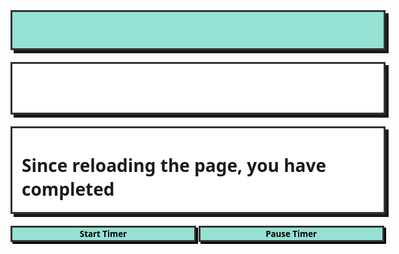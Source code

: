 
<!DOCTYPE html>
<html>
    <head>
        <meta charset="utf-8"/>
        <meta name="viewport" content="width=device-width,initial-scale=1"/>
        <title>Live Frame | Codeframe</title>
    </head>
    <body>
        <style>
    body {
        font-family: system-ui, sans-serif;
        width: 96%;
        max-width: 600px;
        margin: 0 auto;
    }
    p {
        line-height: 1.5em;
    }
    #clock {
        color: black;
        //background-color: #95E1D3;
        //background-color: #A7E0CE;
        //height: 2em;
    }
    #cycleNum {
        background-color: #95E1D3;
    }
    .flex-container {
        display: flex;
        background-color: white;//#A7E0CE;
        flex-direction: column;
        width: 100%;
        border: 3px solid #333;
        //border-radius: 10px;
        box-shadow: 5px 5px;
    }
    .centerAll {
        justify-content: center;
        align-items: center;
    }
    .clockBox {
        width: 100%;
        background-color: #95E1D3;
    }
    .flex-container,
    .flex-item {
        box-sizing: border-box;
    }
    .flex-item {
        margin-left: 10px;
        margin-right: 10px;
    }
    button {
        background-color: #95E1D3;
        border: 3px solid #333;
        //border-radius: 10px;
        font-family: system-ui, sans-serif;
        box-shadow: 3px 3px;
        outline: none;
        font-weight: bold;
        width: 49.5%;
        justify-content: center;
    }
    button:hover {
        background-color: #0E9E6F;
        color: #FFFFFF;
        box-shadow: 2px 2px #000000;
    }
    h1 {
        margin-left: 15px;
        margin-right: 15px;
    }
</style>

<br>
<div class="flex-container centerAll clockBox">
<h1><div id="clock"></div> </h1>
</div>
<br>
<!-- Fix display here -->
<div class="flex-container centerAll" id="pomoBox">
<div class="flex-item">
    <h1><span id="pomoStatusWords"></span><span id="pomoStatus"></span></h1>
</div>
<div class="flex-item">
    <h1><div id="pomo"></div></h1>
</div>
</div>
<br>
<div class="flex-container centerAll" >
    <h1><span>Since reloading the page, you have completed&nbsp</span><span id="cycleNum"></span>
</div>
<br>
<button id="startPomo">Start Timer</button>
<button id="pausePomo">Pause Timer</button>
<!-- Add stop/pause button -->
        <script src="https://unpkg.com/torus-dom/dist/index.min.js"></script>
        <script>function updateClock()
{
    //Get current date and h:m:s
    var d = new Date();
    var h = d.getHours();
    var m = d.getMinutes();
    var s = d.getSeconds();
    //Adjust minutes and seconds to always show two digits
    if(m < 10)
    {
        var m = "0"+m;
    }
    if(s < 10)
    {
        var s = "0"+s;
    }
    //Get "clock" element to update with time
    var salutation = "Good morning! ";
    var ampm = "AM";
    if(h>=17)
    {
        salutation = "Good evening! ";
        h = h-12;
        ampm = "PM";
    } else if(h>11 && h < 17) {
        salutation = "Good afternoon! ";
        if (h > 12)
        {
            h = h-12;
        }
        ampm = "PM";
    }
    document.getElementById('clock').innerHTML = salutation + "It's currently "+h+":"+m+" "+ampm; 
    //Update every second
    setTimeout(updateClock, 1000);
}
//Call update clock function
updateClock();

//Set global variables
var currentTime = new Date();
var diffReset = 45;
var breakReset = 15;
var diff = diffReset;
var breakTime = breakReset;
var pomoEndTime = new Date(currentTime.getTime() + diff*60000);
var pomoOn = true;
var breakEndTime = new Date(pomoEndTime.getTime() + breakTime*60000);
var lastPomoMin = Math.floor(diffReset);
var lastPomoSec = Math.floor((diffReset-lastPomoMin)*60);
var lastBreakMin = Math.floor(breakReset);
var lastBreakSec = Math.floor((breakReset-lastBreakMin)*60);
var switchState = false;
var cyclesCompleted = 0;
if(lastPomoSec < 10)
{
    var lastPomoSec = "0"+lastPomoSec;
}
if(lastBreakSec < 10)
{
    var lastBreakSec = "0"+lastBreakSec;
}
var pomoPause = true;

function updatePomo()
{
    //Get pomoEndTime
    var d = new Date();
    if(!pomoPause)
    {
         var msDiff = pomoEndTime-d;
         if(!pomoOn)
        {
            msDiff = breakEndTime-d;
            diff = diffReset;
            pomoEndTime = new Date(breakEndTime.getTime() + diff*60000 + 1000);
        } else {
            breakTime = breakReset;
            breakEndTime = new Date(pomoEndTime.getTime() + breakTime*60000 + 1000);
        }
        var secDiff = msDiff/1000 + 1;
        var minDiff = secDiff/60;
        var m = Math.floor(minDiff);
        var s = Math.floor((minDiff-m)*60);
        //Adjust minutes and seconds to always show two digits
        if(m < 10)
        {
            var m = "0"+m;
        }
        if(s < 10)
        {
            var s = "0"+s;
        }
        if (msDiff <= 0)
        {
            m = "00";
            s = "00";
            pomoOn = !pomoOn;
            switchState = true;
            if(!pomoOn) {
                cyclesCompleted = cyclesCompleted + 1;
            }
        } else {
            switchState = false;
        }
    }
    if(pomoPause)
    {
        if(pomoOn) {
            m = lastPomoMin;
            s = lastPomoSec;
        } else {
            m = lastBreakMin;
            s = lastBreakSec;
        }
    }
    if(pomoOn) {
        lastPomoMin = m;
        lastPomoSec = s;
    } else {
        lastBreakMin = m;
        lastBreakSec = s;
    } 
    //Update UI blocks
    if(pomoPause) {
        document.getElementById('pomoStatusWords').innerHTML = "Right now, your timer is ";
        document.getElementById('pomoStatus').innerHTML = "&nbsppaused.&nbsp"
        document.getElementById('pomoStatus').style.backgroundColor = "#FCE38A";
        //document.getElementById('pomoBox').style.backgroundColor = "#ffe396";
    } else if((!pomoOn && !switchState) || (pomoOn && switchState)){
        document.getElementById('pomoStatusWords').innerHTML = "Right now, you're on a ";
        document.getElementById('pomoStatus').innerHTML = "&nbspbreak :)&nbsp"
        document.getElementById('pomoStatus').style.backgroundColor = "#95E1D3";
        //document.getElementById('pomoBox').style.backgroundColor = "#A7E0CE";
    } else if (pomoOn || (!pomoOn && switchState))
    {
        document.getElementById('pomoStatusWords').innerHTML = "Right now, you should be ";
        document.getElementById('pomoStatus').innerHTML = "&nbspworking.&nbsp"
        document.getElementById('pomoStatus').style.backgroundColor = "#ff75a0";
        //document.getElementById('pomoBox').style.backgroundColor = "#eba0a0";
    }
    //Get "clock" element to update with time
    if(cyclesCompleted == 1) {
        document.getElementById('cycleNum').innerHTML = "&nbsp"+cyclesCompleted+"&nbspwork cycle.&nbsp";
    } else {
        document.getElementById('cycleNum').innerHTML = "&nbsp"+cyclesCompleted+"&nbspwork cycles.&nbsp";
    }
    document.getElementById('pomo').innerHTML = "Time remaining: "+m+":"+s; 
    //document.getElementById('clock').backgroundColor = "red";//#A7E0CE";
    //Update every second
    setTimeout(updatePomo, 1000);
}
//Call update clock function
updatePomo();


document.getElementById("startPomo").addEventListener("click", resetPomo);
function resetPomo()
{
   //TODO
    var oldDate = new Date();
    if(pomoOn)
    {
        if(pomoPause)
        {
            pomoPause = false;
            diff = lastPomoMin + lastPomoSec/60;
            pomoEndTime = new Date(oldDate.getTime() + diff*60000);
        }     
    } else {
        if(pomoPause)
        {
            pomoPause = false;
            breakTime = lastBreakMin + lastBreakSec/60;
            breakEndTime = new Date(oldDate.getTime() + breakTime*60000);
        }
    }
    
    //Get "clock" element to update with time
    //document.getElementById('pomo').innerHTML = "The current time on your pomodoro timer is "+h+":"+m+":"+s; 
   //document.getElementById('startPomo').style.backgroundColor = "#A7E0CE"; 
}


document.getElementById("pausePomo").addEventListener("click", pausePomo);
function pausePomo()
{
   //TODO
    pomoPause = true;
    //Get "clock" element to update with time
    //document.getElementById('pomo').innerHTML = "The current time on your pomodoro timer is "+h+":"+m+":"+s; 
   //document.getElementById('startPomo').style.backgroundColor = "#A7E0CE"; 
}</script>
    </body>
</html>
